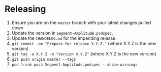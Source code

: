 Releasing
=========

 1. Ensure you are on the `master` branch with your latest changes pulled down.
 2. Update the version in `Segment-Amplitude.podspec`.
 3. Update the `CHANGELOG.md` for the impending release.
 4. `git commit -am "Prepare for release X.Y.Z."` (where X.Y.Z is the new version)
 5. `git tag -a X.Y.Z -m "Version X.Y.Z"` (where X.Y.Z is the new version)
 6. `git push origin master --tags`
 7. `pod trunk push Segment-Amplitude.podspec --allow-warnings`

